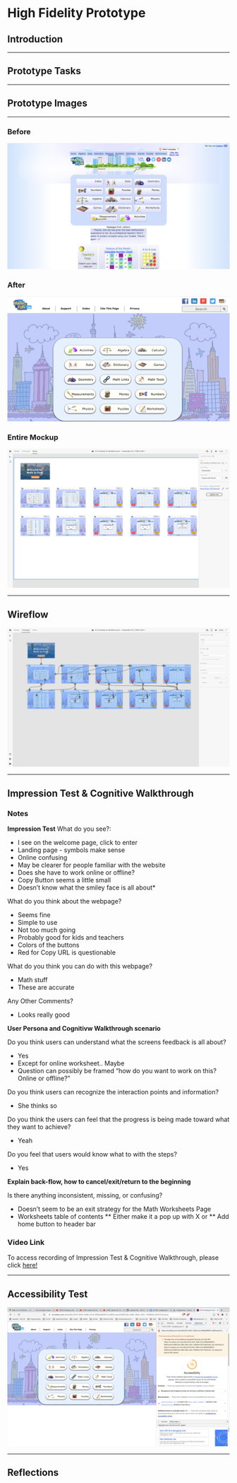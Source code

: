 # High Fidelity Prototype
## Introduction

----
## Prototype Tasks

----
## Prototype Images

----
### Before
<img src="./mathisfun.png">

### After
<img src="./Updated_mathisfun.com.png">

### Entire Mockup
<img src="./Hi-Fi_Full Mockup.png">

----
## Wireflow
<img src="./Hi-Fi_Wireflow.png">

----
## Impression Test & Cognitive Walkthrough
### Notes
**Impression Test**
What do you see?:
* I see on the welcome page, click to enter
* Landing page - symbols make sense
* Online confusing
* May be clearer for people familiar with the website
* Does she have to work online or offline?
* Copy Button seems a little small
* Doesn’t know what the smiley face is all about*

What do you think about the webpage?
* Seems fine
* Simple to use
* Not too much going
* Probably good for kids and teachers
* Colors of the buttons
* Red for Copy URL is questionable

What do you think you can do with this webpage?
*  Math stuff
* These are accurate

Any Other Comments?
*  Looks really good

**User Persona and Cognitivw Walkthrough scenario**

Do you think users can understand what the screens feedback is all about?
* Yes
* Except for online worksheet.. Maybe
* Question can possibly be framed “how do you want to work on this? Online or offline?”

Do you think users can recognize the interaction points and information?
* She thinks so

Do you think the users can feel that the progress is being made toward what they want to achieve?
* Yeah

Do you feel that users would know what to with the steps?
* Yes

**Explain back-flow, how to cancel/exit/return to the beginning**

Is there anything inconsistent, missing, or confusing? 
* Doesn’t seem to be an exit strategy for the Math Worksheets Page
* Worksheets table of contents
    ** Either make it a pop up with X or
    ** Add home button to header bar

### Video Link
To access recording of Impression Test & Cognitive Walkthrough, please click [here!](https://drive.google.com/drive/folders/1lShCC0MU6rbITE1A-qcLzI5bl4JzJdXA?usp=sharing)

----
## Accessibility Test
<img src="./Accessibility.png">

----
## Reflections
